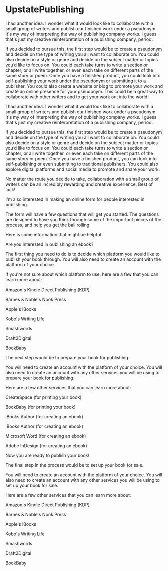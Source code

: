 # UpstatePublishing

I had another idea.  I wonder what it would look like to collaborate with a small group of writers and publish our finished work under a pseudonym.
 It's my way of interpreting the way of publishing company works.  I guess that's just my creative reinterpretation of a publishing company, period.

If you decided to pursue this, the first step would be to
 create a pseudonym and 
decide on the type of writing you all want to collaborate on. 
You could also decide on a style or genre and 
decide on the subject matter or topics you’d like to focus on. 
You could each take turns to write a section or chapter, or all write together, or even each take on different parts of the same story or poem. 
Once you have a finished product, 
you could look into self-publishing your work under the pseudonym or submitting it to a publisher. 
You could also create a website or blog to promote your work and create an online presence for your pseudonym. 
This could be a great way to collaborate with other writers and to get your work out into the world!

I had another idea.  I wonder what it would look like to collaborate with a small group of writers and publish our finished work under a pseudonym.
 It's my way of interpreting the way of publishing company works.  I guess that's just my creative reinterpretation of a publishing company, period.

If you decided to pursue this, the first step would be to create a pseudonym and decide on the type of writing you all want to collaborate on. You could also decide on a style or genre and decide on the subject matter or topics you’d like to focus on. You could each take turns to write a section or chapter, or all write together, or even each take on different parts of the same story or poem. Once you have a finished product, you can look into self-publishing or even submitting to traditional publishers. You could also explore digital platforms and social media to promote and share your work. 

No matter the route you decide to take, collaboration with a small group of writers can be an incredibly rewarding and creative experience. Best of luck!

I'm also interested in making an online form for people interested in publishing.

The form will have a few questions that will get you started.  The questions are designed to have you think through some of the important pieces of the process, and help you get the ball rolling.

Here is some information that might be helpful.

Are you interested in publishing an ebook?

The first thing you need to do is to decide which platform you would like to publish your book through.  You will also need to create an account with the platform of your choice.

If you're not sure about which platform to use, here are a few that you can learn more about:

Amazon's Kindle Direct Publishing (KDP)

Barnes & Noble's Nook Press

Apple's iBooks

Kobo's Writing Life

Smashwords

Draft2Digital

BookBaby

The next step would be to prepare your book for publishing.

You will need to create an account with the platform of your choice.  You will also need to create an account with any other services you will be using to prepare your book for publishing.

Here are a few other services that you can learn more about:

CreateSpace (for printing your book)

BookBaby (for printing your book)

iBooks Author (for creating an ebook)

iBooks Author (for creating an ebook)

Microsoft Word (for creating an ebook)

Adobe InDesign (for creating an ebook)

Now you are ready to publish your book!

The final step in the process would be to set up your book for sale.

You will need to create an account with the platform of your choice.  You will also need to create an account with any other services you will be using to set up your book for sale.

Here are a few other services that you can learn more about:

Amazon's Kindle Direct Publishing (KDP)

Barnes & Noble's Nook Press

Apple's iBooks

Kobo's Writing Life

Smashwords

Draft2Digital

BookBaby
